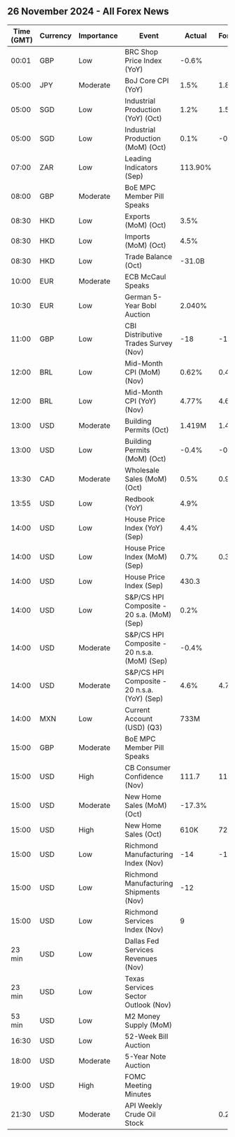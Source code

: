 ## 26 November 2024 - All Forex News

| Time (GMT) | Currency | Importance | Event | Actual | Forecast | Previous |
|------|----------|------------|-------|--------|----------|----------|
| 00:01 | GBP | Low | BRC Shop Price Index (YoY) | -0.6% |  | -0.8% |
| 05:00 | JPY | Moderate | BoJ Core CPI (YoY) | 1.5% | 1.8% | 1.7% |
| 05:00 | SGD | Low | Industrial Production (YoY) (Oct) | 1.2% | 1.5% | 9.0% |
| 05:00 | SGD | Low | Industrial Production (MoM) (Oct) | 0.1% | -0.8% | -1.5% |
| 07:00 | ZAR | Low | Leading Indicators (Sep) | 113.90% |  | 112.80% |
| 08:00 | GBP | Moderate | BoE MPC Member Pill Speaks |  |  |  |
| 08:30 | HKD | Low | Exports (MoM) (Oct) | 3.5% |  | 4.7% |
| 08:30 | HKD | Low | Imports (MoM) (Oct) | 4.5% |  | 1.4% |
| 08:30 | HKD | Low | Trade Balance (Oct) | -31.0B |  | -53.2B |
| 10:00 | EUR | Moderate | ECB McCaul Speaks |  |  |  |
| 10:30 | EUR | Low | German 5-Year Bobl Auction | 2.040% |  | 2.130% |
| 11:00 | GBP | Low | CBI Distributive Trades Survey (Nov) | -18 | -14 | -6 |
| 12:00 | BRL | Low | Mid-Month CPI (MoM) (Nov) | 0.62% | 0.48% | 0.54% |
| 12:00 | BRL | Low | Mid-Month CPI (YoY) (Nov) | 4.77% | 4.62% | 4.47% |
| 13:00 | USD | Moderate | Building Permits (Oct) | 1.419M | 1.416M | 1.425M |
| 13:00 | USD | Low | Building Permits (MoM) (Oct) | -0.4% | -0.6% | -3.1% |
| 13:30 | CAD | Moderate | Wholesale Sales (MoM) (Oct) | 0.5% | 0.9% | 0.8% |
| 13:55 | USD | Low | Redbook (YoY) | 4.9% |  | 5.1% |
| 14:00 | USD | Low | House Price Index (YoY) (Sep) | 4.4% |  | 4.4% |
| 14:00 | USD | Low | House Price Index (MoM) (Sep) | 0.7% | 0.3% | 0.4% |
| 14:00 | USD | Low | House Price Index (Sep) | 430.3 |  | 427.4 |
| 14:00 | USD | Low | S&P/CS HPI Composite - 20 s.a. (MoM) (Sep) | 0.2% |  | 0.3% |
| 14:00 | USD | Moderate | S&P/CS HPI Composite - 20 n.s.a. (MoM) (Sep) | -0.4% |  | -0.3% |
| 14:00 | USD | Moderate | S&P/CS HPI Composite - 20 n.s.a. (YoY) (Sep) | 4.6% | 4.7% | 5.2% |
| 14:00 | MXN | Low | Current Account (USD) (Q3) | 733M |  | 3,639M |
| 15:00 | GBP | Moderate | BoE MPC Member Pill Speaks |  |  |  |
| 15:00 | USD | High | CB Consumer Confidence (Nov) | 111.7 | 111.8 | 109.6 |
| 15:00 | USD | Moderate | New Home Sales (MoM) (Oct) | -17.3% |  | 7.0% |
| 15:00 | USD | High | New Home Sales (Oct) | 610K | 725K | 738K |
| 15:00 | USD | Low | Richmond Manufacturing Index (Nov) | -14 | -10 | -14 |
| 15:00 | USD | Low | Richmond Manufacturing Shipments (Nov) | -12 |  | -8 |
| 15:00 | USD | Low | Richmond Services Index (Nov) | 9 |  | 3 |
| 23 min | USD | Low | Dallas Fed Services Revenues (Nov) |  |  | 9.2 |
| 23 min | USD | Low | Texas Services Sector Outlook (Nov) |  |  | 2.0 |
| 53 min | USD | Low | M2 Money Supply (MoM) |  |  | 21.22T |
| 16:30 | USD | Low | 52-Week Bill Auction |  |  | 4.100% |
| 18:00 | USD | Moderate | 5-Year Note Auction |  |  | 4.138% |
| 19:00 | USD | High | FOMC Meeting Minutes |  |  |  |
| 21:30 | USD | Moderate | API Weekly Crude Oil Stock |  | 0.250M | 4.753M |
